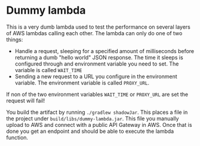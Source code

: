 # Dummy lambda

This is a very dumb lambda used to test the performance on several layers of AWS lambdas calling each other. The lambda can only do one of two things: 

- Handle a request, sleeping for a specified amount of milliseconds before returning a dumb "hello world" JSON response. The time it sleeps is configured through and environment variable you need to set. The variable is called `WAIT_TIME`
- Sending a new request to a URL you configure in the environment variable. The environment variable is called `PROXY_URL`.

If non of the two environment variables `WAIT_TIME` or `PROXY_URL` are set the request will fail!

You build the artifact by running `./gradlew shadowJar`. This places a file in the project under `build/libs/dummy-lambda.jar`. This file you manually upload to AWS and connect with a public API Gateway in AWS. Once that is done you get an endpoint and should be able to execute the lambda function.
